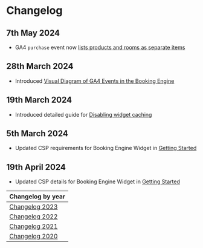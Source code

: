 # Changelog

## 7th May 2024
* GA4 `purchase` event now [lists products and rooms as separate items](../integrations/google-triggers-reference.md#purchase)

## 28th March 2024
* Introduced [Visual Diagram of GA4 Events in the Booking Engine](../integrations/google-triggers-reference.md#visual-diagram-of-ga4-events-in-the-booking-engine)

## 19th March 2024
* Introduced detailed guide for [Disabling widget caching](../booking-engine-widget/use-cases/disable-widget-caching.md)

## 5th March 2024
* Updated CSP requirements for Booking Engine Widget in [Getting Started](../booking-engine-widget/getting-started.md#content-security-policy)

## 19th April 2024
* Updated CSP details for Booking Engine Widget in [Getting Started](../booking-engine-widget/getting-started.md#content-security-policy)

| Changelog by year |
| :-- |
| [Changelog 2023](changelog2023.md) |
| [Changelog 2022](changelog2022.md) |
| [Changelog 2021](changelog2021.md) |
| [Changelog 2020](changelog2020.md) |
